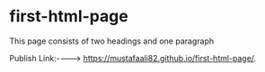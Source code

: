 # first-html-page
 This page consists of two headings and one paragraph

Publish Link:---->  https://mustafaali82.github.io/first-html-page/.
